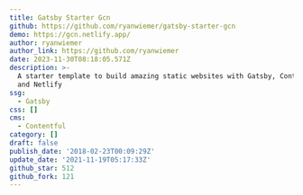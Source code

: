 ```yaml
---
title: Gatsby Starter Gcn
github: https://github.com/ryanwiemer/gatsby-starter-gcn
demo: https://gcn.netlify.app/
author: ryanwiemer
author_link: https://github.com/ryanwiemer
date: 2023-11-30T08:18:05.571Z
description: >-
  A starter template to build amazing static websites with Gatsby, Contentful
  and Netlify
ssg:
  - Gatsby
css: []
cms:
  - Contentful
category: []
draft: false
publish_date: '2018-02-23T00:09:29Z'
update_date: '2021-11-19T05:17:33Z'
github_star: 512
github_fork: 121
---
```

